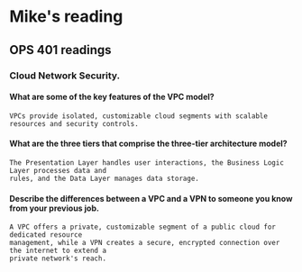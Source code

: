 # Mike's reading

## OPS 401 readings

### Cloud Network Security.

#### What are some of the key features of the VPC model?
    VPCs provide isolated, customizable cloud segments with scalable resources and security controls.
#### What are the three tiers that comprise the three-tier architecture model?
    The Presentation Layer handles user interactions, the Business Logic Layer processes data and
    rules, and the Data Layer manages data storage.
#### Describe the differences between a VPC and a VPN to someone you know from your previous job.
    A VPC offers a private, customizable segment of a public cloud for dedicated resource
    management, while a VPN creates a secure, encrypted connection over the internet to extend a
    private network's reach.





